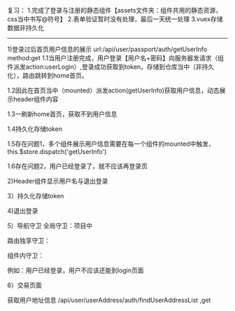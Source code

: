 复习：
1.完成了登录与注册的静态组件【assets文件夹：组件共用的静态资源，css当中书写@符号】
2.表单验证暂时没有处理，最后一天统一处理
3.vuex存储数据非持久化

******************************************

1)登录过后首页用户信息的展示
  url:/api/user/passport/auth/getUserInfo method:get
  1.1当用户注册完成，用户登录【用户名+密码】向服务器发请求（组件派发action:userLogin）,登录成功获取到token，存储到仓库当中（非持久化），路由跳转到home首页。

  1.2因此在首页当中（mounted）派发action(getUserInfo)获取用户信息，动态展示header组件内容

  1.3一刷新home首页，获取不到用户信息

  1.4持久化存储token

  1.5存在问题1，多个组件展示用户信息需要在每一个组件的mounted中触发，this.$store.dispatch('getUserInfo')

  1.6存在问题2，用户已经登录了，就不应该再登录页

2)Header组件显示用户名与退出登录


3）持久化存储token

4)退出登录


5）导航守卫
全局守卫：项目中

路由独享守卫：

组件内守卫：

例如：用户已经登录，用户不应该还能到login页面

6）交易页面

  获取用户地址信息 /api/user/userAddress/auth/findUserAddressList    ,get
